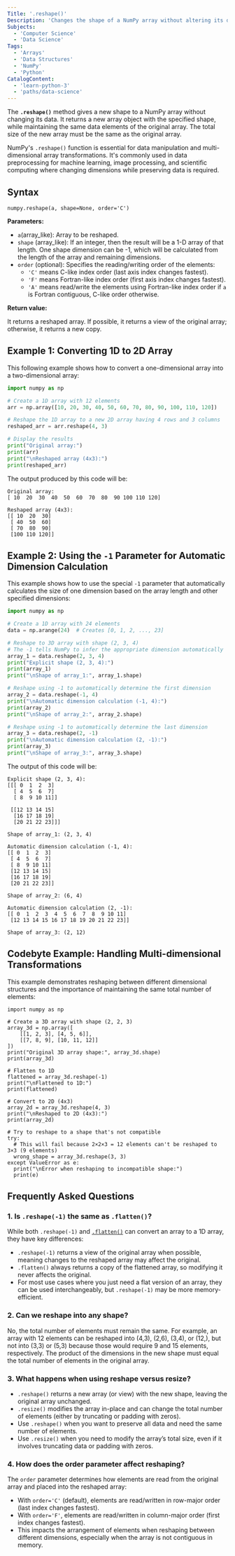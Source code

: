 ```yaml
---
Title: '.reshape()'
Description: 'Changes the shape of a NumPy array without altering its data or total size.'
Subjects:
  - 'Computer Science'
  - 'Data Science'
Tags:
  - 'Arrays'
  - 'Data Structures'
  - 'NumPy'
  - 'Python'
CatalogContent:
  - 'learn-python-3'
  - 'paths/data-science'
---
```


The **`.reshape()`** method gives a new shape to a NumPy array without changing its data. It returns a new array object with the specified shape, while maintaining the same data elements of the original array. The total size of the new array must be the same as the original array.

NumPy's `.reshape()` function is essential for data manipulation and multi-dimensional array transformations. It's commonly used in data preprocessing for machine learning, image processing, and scientific computing where changing dimensions while preserving data is required.

## Syntax

```pseudo
numpy.reshape(a, shape=None, order='C')
```

**Parameters:**

- `a`(array_like): Array to be reshaped.
- `shape` (array_like): If an integer, then the result will be a 1-D array of that length. One shape dimension can be -1, which will be calculated from the length of the array and remaining dimensions.
- `order` (optional): Specifies the reading/writing order of the elements:
  - `'C'` means C-like index order (last axis index changes fastest).
  - `'F'` means Fortran-like index order (first axis index changes fastest).
  - `'A'` means read/write the elements using Fortran-like index order if `a` is Fortran contiguous, C-like order otherwise.

**Return value:**

It returns a reshaped array. If possible, it returns a view of the original array; otherwise, it returns a new copy.

## Example 1: Converting 1D to 2D Array

This following example shows how to convert a one-dimensional array into a two-dimensional array:

```py
import numpy as np

# Create a 1D array with 12 elements
arr = np.array([10, 20, 30, 40, 50, 60, 70, 80, 90, 100, 110, 120])

# Reshape the 1D array to a new 2D array having 4 rows and 3 columns
reshaped_arr = arr.reshape(4, 3)

# Display the results
print("Original array:")
print(arr)
print("\nReshaped array (4x3):")
print(reshaped_arr)
```

The output produced by this code will be:

```shell
Original array:
[ 10  20  30  40  50  60  70  80  90 100 110 120]

Reshaped array (4x3):
[[ 10  20  30]
 [ 40  50  60]
 [ 70  80  90]
 [100 110 120]]
```

## Example 2: Using the `-1` Parameter for Automatic Dimension Calculation

This example shows how to use the special `-1` parameter that automatically calculates the size of one dimension based on the array length and other specified dimensions:

```py
import numpy as np

# Create a 1D array with 24 elements
data = np.arange(24)  # Creates [0, 1, 2, ..., 23]

# Reshape to 3D array with shape (2, 3, 4)
# The -1 tells NumPy to infer the appropriate dimension automatically
array_1 = data.reshape(2, 3, 4)
print("Explicit shape (2, 3, 4):")
print(array_1)
print("\nShape of array_1:", array_1.shape)

# Reshape using -1 to automatically determine the first dimension
array_2 = data.reshape(-1, 4)
print("\nAutomatic dimension calculation (-1, 4):")
print(array_2)
print("\nShape of array_2:", array_2.shape)

# Reshape using -1 to automatically determine the last dimension
array_3 = data.reshape(2, -1)
print("\nAutomatic dimension calculation (2, -1):")
print(array_3)
print("\nShape of array_3:", array_3.shape)
```

The output of this code will be:

```shell
Explicit shape (2, 3, 4):
[[[ 0  1  2  3]
  [ 4  5  6  7]
  [ 8  9 10 11]]

 [[12 13 14 15]
  [16 17 18 19]
  [20 21 22 23]]]

Shape of array_1: (2, 3, 4)

Automatic dimension calculation (-1, 4):
[[ 0  1  2  3]
 [ 4  5  6  7]
 [ 8  9 10 11]
 [12 13 14 15]
 [16 17 18 19]
 [20 21 22 23]]

Shape of array_2: (6, 4)

Automatic dimension calculation (2, -1):
[[ 0  1  2  3  4  5  6  7  8  9 10 11]
 [12 13 14 15 16 17 18 19 20 21 22 23]]

Shape of array_3: (2, 12)
```

## Codebyte Example: Handling Multi-dimensional Transformations

This example demonstrates reshaping between different dimensional structures and the importance of maintaining the same total number of elements:

```codebyte/python
import numpy as np

# Create a 3D array with shape (2, 2, 3)
array_3d = np.array([
    [[1, 2, 3], [4, 5, 6]],
    [[7, 8, 9], [10, 11, 12]]
])
print("Original 3D array shape:", array_3d.shape)
print(array_3d)

# Flatten to 1D
flattened = array_3d.reshape(-1)
print("\nFlattened to 1D:")
print(flattened)

# Convert to 2D (4x3)
array_2d = array_3d.reshape(4, 3)
print("\nReshaped to 2D (4x3):")
print(array_2d)

# Try to reshape to a shape that's not compatible
try:
  # This will fail because 2×2×3 = 12 elements can't be reshaped to 3×3 (9 elements)
  wrong_shape = array_3d.reshape(3, 3)
except ValueError as e:
  print("\nError when reshaping to incompatible shape:")
  print(e)
```

## Frequently Asked Questions

### 1. Is `.reshape(-1)` the same as `.flatten()`?

While both `.reshape(-1)` and [`.flatten()`](https://www.codecademy.com/resources/docs/numpy/ndarray/flatten) can convert an array to a 1D array, they have key differences:
- `.reshape(-1)` returns a view of the original array when possible, meaning changes to the reshaped array may affect the original.
- `.flatten()` always returns a copy of the flattened array, so modifying it never affects the original.
- For most use cases where you just need a flat version of an array, they can be used interchangeably, but `.reshape(-1)` may be more memory-efficient.

### 2. Can we reshape into any shape?

No, the total number of elements must remain the same. For example, an array with 12 elements can be reshaped into (4,3), (2,6), (3,4), or (12,), but not into (3,3) or (5,3) because those would require 9 and 15 elements, respectively. The product of the dimensions in the new shape must equal the total number of elements in the original array.

### 3. What happens when using reshape versus resize?

- `.reshape()` returns a new array (or view) with the new shape, leaving the original array unchanged.
- `.resize()` modifies the array in-place and can change the total number of elements (either by truncating or padding with zeros).
- Use `.reshape()` when you want to preserve all data and need the same number of elements.
- Use `.resize()` when you need to modify the array’s total size, even if it involves truncating data or padding with zeros.

### 4. How does the order parameter affect reshaping?

The `order` parameter determines how elements are read from the original array and placed into the reshaped array:

- With `order='C'` (default), elements are read/written in row-major order (last index changes fastest).
- With `order='F'`, elements are read/written in column-major order (first index changes fastest).
- This impacts the arrangement of elements when reshaping between different dimensions, especially when the array is not contiguous in memory.
